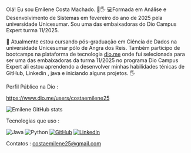 Olá! Eu sou Emilene Costa Machado. 👩🖐
💻Formada em Análise e Desenvolvimento de Sistemas em fevereiro do ano de 2025 pela universidade Unicesumar. Sou uma das embaixadoras do Dio Campus Expert turma 11/2025.

🚀 Atualmente estou cursando pós-graduação em Ciência de Dados na universidade Unicesumar pólo de Angra dos Reis. Também participo de  bootcamps na plataforma de tecnologia [dio.me]() onde fui selecionada para ser uma das embaixadoras da turma 11/2025 no programa Dio Campus Expert ali estou aprendendo a desenvolver minhas habilidades ténicas de GitHub, Linkedin , java e iniciando alguns projetos. 🖐

Perfil Público na Dio :

https://www.dio.me/users/costaemilene25

![Emilene GitHub stats](https://github-readme-stats.vercel.app/api?username=emileneDev47&show_icons=true&theme=radical)





Tecnologias que uso :

![Java](https://img.shields.io/badge/java-%23ED8B00.svg?style=for-the-badge&logo=openjdk&logoColor=white) ![Python](https://img.shields.io/badge/python-3670A0?style=for-the-badge&logo=python&logoColor=ffdd54)
[![GitHub](https://img.shields.io/badge/GitHub-100000?style=for-the-badge&logo=github&logoColor=white)](https://github.com/emileneDev47)
[![LinkedIn](https://img.shields.io/badge/LinkedIn-0077B5?style=for-the-badge&logo=linkedin&logoColor=white)](https://www.linkedin.com/in/emilene-costa-machado-a86528271/)

Contatos : costaemilene25@gmail.com

